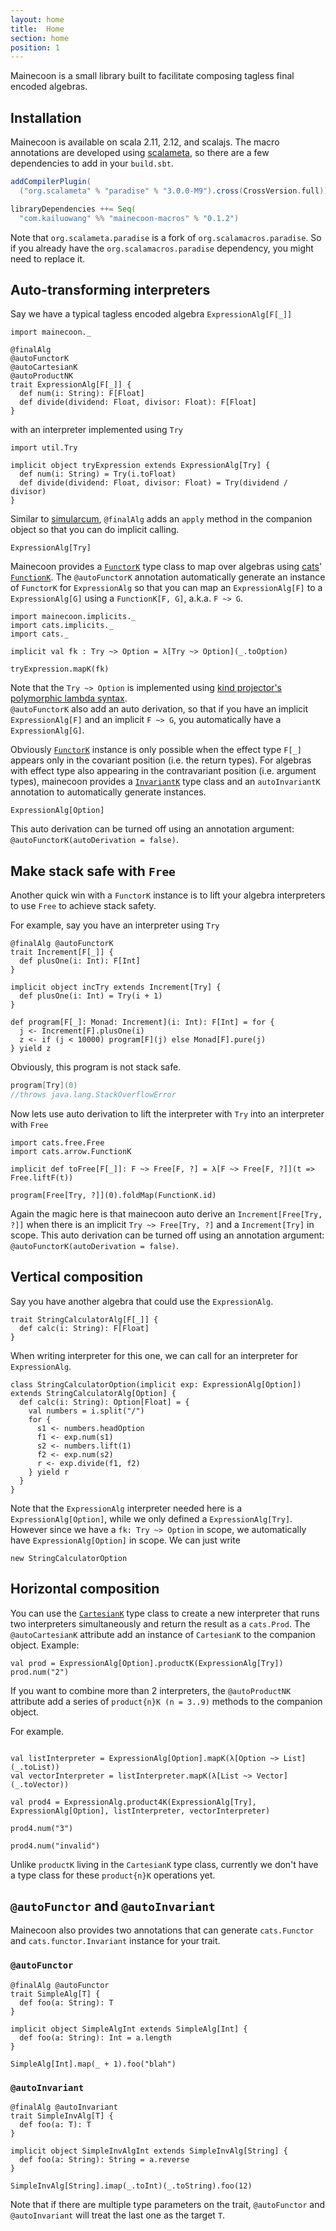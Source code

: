 ```yaml
---
layout: home
title:  Home
section: home
position: 1
---
```


Mainecoon is a small library built to facilitate composing tagless final encoded algebras.

## Installation

Mainecoon is available on scala 2.11, 2.12, and scalajs. The macro annotations are developed using [scalameta](http://scalameta.org/), so there are a few dependencies to add in your `build.sbt`.

```scala
addCompilerPlugin(
  ("org.scalameta" % "paradise" % "3.0.0-M9").cross(CrossVersion.full))

libraryDependencies ++= Seq(
  "com.kailuowang" %% "mainecoon-macros" % "0.1.2")
```
Note that `org.scalameta.paradise` is a fork of `org.scalamacros.paradise`. So if you already have the
`org.scalamacros.paradise` dependency, you might need to replace it.

## <a id="auto-transform" href="#auto-transform"></a>Auto-transforming interpreters

Say we have a typical tagless encoded algebra `ExpressionAlg[F[_]]`

```tut:silent
import mainecoon._

@finalAlg
@autoFunctorK
@autoCartesianK
@autoProductNK
trait ExpressionAlg[F[_]] {
  def num(i: String): F[Float]
  def divide(dividend: Float, divisor: Float): F[Float]
}
```
with an interpreter implemented using `Try`

```tut:silent
import util.Try

implicit object tryExpression extends ExpressionAlg[Try] {
  def num(i: String) = Try(i.toFloat)
  def divide(dividend: Float, divisor: Float) = Try(dividend / divisor)
}
```

Similar to [simularcum](https://github.com/mpilquist/simulacrum), `@finalAlg` adds an `apply` method in the companion object so that you can do implicit calling.
```tut:book
ExpressionAlg[Try]
```

Mainecoon provides a [`FunctorK`](typeclasses.html#functorK) type class to map over algebras using [cats](http://typelevel.org/cats)' [`FunctionK`](http://typelevel.org/cats/datatypes/functionk.html).
The `@autoFunctorK` annotation automatically generate an instance of `FunctorK` for `ExpressionAlg` so that you can map
 an `ExpressionAlg[F]` to a `ExpressionAlg[G]` using a `FunctionK[F, G]`, a.k.a. `F ~> G`.

```tut:silent
import mainecoon.implicits._
import cats.implicits._
import cats._
```
```tut:book
implicit val fk : Try ~> Option = λ[Try ~> Option](_.toOption)

tryExpression.mapK(fk)
```
Note that the `Try ~> Option` is implemented using [kind projector's polymorphic lambda syntax](https://github.com/non/kind-projector#polymorphic-lambda-values).   
`@autoFunctorK` also add an auto derivation, so that if you have an implicit  `ExpressionAlg[F]` and an implicit
`F ~> G`, you automatically have a `ExpressionAlg[G]`.

Obviously [`FunctorK`](typeclasses.html#functorK) instance is only possible when the effect type `F[_]` appears only in the
covariant position (i.e. the return types). For algebras with effect type also appearing in the contravariant position (i.e. argument types), mainecoon provides a [`InvariantK`](typeclasses.html#invariantK) type class and an `autoInvariantK` annotation to automatically generate instances.

```tut:book
ExpressionAlg[Option]
```
This auto derivation can be turned off using an annotation argument: `@autoFunctorK(autoDerivation = false)`.

## <a id="stack-safe" href="#stack-safe"></a>Make stack safe with `Free`
Another quick win with a `FunctorK` instance is to lift your algebra interpreters to use `Free` to achieve stack safety.

 For example, say you have an interpreter using `Try`

```tut:silent
@finalAlg @autoFunctorK
trait Increment[F[_]] {
  def plusOne(i: Int): F[Int]
}

implicit object incTry extends Increment[Try] {
  def plusOne(i: Int) = Try(i + 1)
}

def program[F[_]: Monad: Increment](i: Int): F[Int] = for {
  j <- Increment[F].plusOne(i)
  z <- if (j < 10000) program[F](j) else Monad[F].pure(j)
} yield z

```
Obviously, this program is not stack safe.
```scala
program[Try](0)
//throws java.lang.StackOverflowError
```
Now lets use auto derivation to lift the interpreter with `Try` into an interpreter with `Free`

```tut:silent
import cats.free.Free
import cats.arrow.FunctionK

implicit def toFree[F[_]]: F ~> Free[F, ?] = λ[F ~> Free[F, ?]](t => Free.liftF(t))
```
```tut:book
program[Free[Try, ?]](0).foldMap(FunctionK.id)
```

Again the magic here is that mainecoon auto derive an `Increment[Free[Try, ?]]` when there is an implicit `Try ~> Free[Try, ?]` and a `Increment[Try]` in scope. This auto derivation can be turned off using an annotation argument: `@autoFunctorK(autoDerivation = false)`.



## <a id="vertical-comp" href="#vertical-comp"></a>Vertical composition

Say you have another algebra that could use the `ExpressionAlg`.

```tut:silent
trait StringCalculatorAlg[F[_]] {
  def calc(i: String): F[Float]
}
```

When writing interpreter for this one, we can call for an interpreter for `ExpressionAlg`.

```tut:silent
class StringCalculatorOption(implicit exp: ExpressionAlg[Option]) extends StringCalculatorAlg[Option] {
  def calc(i: String): Option[Float] = {
    val numbers = i.split("/")
    for {
      s1 <- numbers.headOption
      f1 <- exp.num(s1)
      s2 <- numbers.lift(1)
      f2 <- exp.num(s2)
      r <- exp.divide(f1, f2)
    } yield r
  }
}
```

Note that the `ExpressionAlg` interpreter needed here is a `ExpressionAlg[Option]`, while we only defined a `ExpressionAlg[Try]`. However since we have a `fk: Try ~> Option` in scope, we automatically have `ExpressionAlg[Option]` in scope. We can just write

```tut:book
new StringCalculatorOption
```

## <a id="horizontal-comp" href="#horizontal-comp"></a>Horizontal composition

You can use the [`CartesianK`](typeclasses.html#cartesianK) type class to create a new interpreter that runs two interpreters simultaneously and return the result as a `cats.Prod`. The `@autoCartesianK` attribute add an instance of `CartesianK` to the companion object. Example:
```tut:book
val prod = ExpressionAlg[Option].productK(ExpressionAlg[Try])
prod.num("2")
```

If you want to combine more than 2 interpreters, the `@autoProductNK` attribute add a series of `product{n}K (n = 3..9)` methods to the companion object.

For example.
```tut:silent

val listInterpreter = ExpressionAlg[Option].mapK(λ[Option ~> List](_.toList))
val vectorInterpreter = listInterpreter.mapK(λ[List ~> Vector](_.toVector))

```
```tut:book
val prod4 = ExpressionAlg.product4K(ExpressionAlg[Try], ExpressionAlg[Option], listInterpreter, vectorInterpreter)

prod4.num("3")

prod4.num("invalid")

```
Unlike `productK` living in the `CartesianK` type class, currently we don't have a type class for these `product{n}K` operations yet.


## `@autoFunctor` and `@autoInvariant`

Mainecoon also provides two annotations that can generate `cats.Functor` and `cats.functor.Invariant` instance for your trait.

### `@autoFunctor`
```tut:silent
@finalAlg @autoFunctor
trait SimpleAlg[T] {
  def foo(a: String): T
}

implicit object SimpleAlgInt extends SimpleAlg[Int] {
  def foo(a: String): Int = a.length
}
```
```tut:book
SimpleAlg[Int].map(_ + 1).foo("blah")
```

### `@autoInvariant`
```tut:silent
@finalAlg @autoInvariant
trait SimpleInvAlg[T] {
  def foo(a: T): T
}

implicit object SimpleInvAlgInt extends SimpleInvAlg[String] {
  def foo(a: String): String = a.reverse
}
```
```tut:book
SimpleInvAlg[String].imap(_.toInt)(_.toString).foo(12)
```
Note that if there are multiple type parameters on the trait, `@autoFunctor` and `@autoInvariant` will treat the last one as the target `T`.

